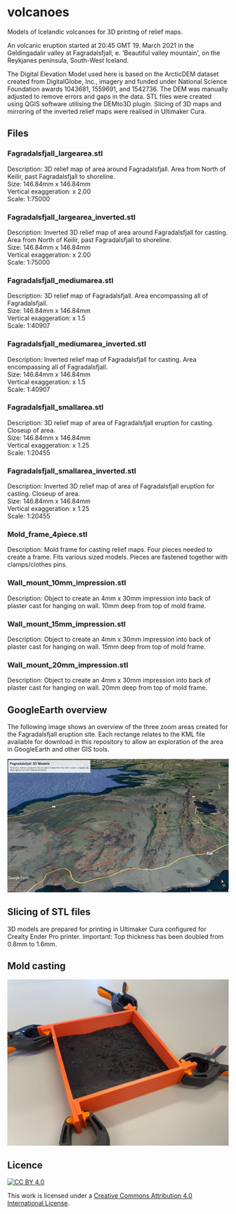 # volcanoes

Models of Icelandic volcanoes for 3D printing of relief maps.  

An volcanic eruption started at 20:45 GMT 19. March 2021 in the Geldingadalir valley at Fagradalsfjall, e. 'Beautiful valley mountain', on the Reykjanes peninsula, South-West Iceland.

The Digital Elevation Model used here is based on the ArcticDEM dataset created from DigitalGlobe, Inc., imagery and funded under National Science Foundation awards 1043681, 1559691, and 1542736. The DEM was manually adjusted to remove errors and gaps in the data. STL files were created using QGIS software utilising the DEMto3D plugin. Slicing of 3D maps and mirroring of the inverted relief maps were realised in Ultimaker Cura.

## Files

### Fagradalsfjall_largearea.stl
Description: 3D relief map of area around Fagradalsfjall. Area from North of Keilir, past Fagradalsfjall to shoreline.  
Size: 146.84mm x 146.84mm  
Vertical exaggeration: x 2.00  
Scale: 1:75000  

### Fagradalsfjall_largearea_inverted.stl
Description: Inverted 3D relief map of area around Fagradalsfjall for casting. Area from North of Keilir, past Fagradalsfjall to shoreline.  
Size: 146.84mm x 146.84mm    
Vertical exaggeration: x 2.00    
Scale: 1:75000

### Fagradalsfjall_mediumarea.stl
Description: 3D relief map of Fagradalsfjall. Area encompassing all of Fagradalsfjall.  
Size: 146.84mm x 146.84mm   
Vertical exaggeration: x 1.5  
Scale: 1:40907  

### Fagradalsfjall_mediumarea_inverted.stl
Description: Inverted relief map of Fagradalsfjall for casting. Area encompassing all of Fagradalsfjall.  
Size: 146.84mm x 146.84mm   
Vertical exaggeration: x 1.5  
Scale: 1:40907  


### Fagradalsfjall_smallarea.stl
Description: 3D relief map of area of Fagradalsfjall eruption for casting. Closeup of area.    
Size: 146.84mm x 146.84mm   
Vertical exaggeration: x 1.25  
Scale: 1:20455  

### Fagradalsfjall_smallarea_inverted.stl
Description: Inverted 3D relief map of area of Fagradalsfjall eruption for casting. Closeup of area.   
Size: 146.84mm x 146.84mm   
Vertical exaggeration: x 1.25   
Scale: 1:20455

### Mold_frame_4piece.stl
Description: Mold frame for casting relief maps. Four pieces needed to create a frame.  Fits various sized models. Pieces are fastened together with clamps/clothes pins.

### Wall_mount_10mm_impression.stl
Description: Object to create an 4mm x 30mm impression into back of plaster cast for hanging on wall. 10mm deep from top of mold frame. 

### Wall_mount_15mm_impression.stl
Description: Object to create an 4mm x 30mm impression into back of plaster cast for hanging on wall. 15mm deep from top of mold frame. 

### Wall_mount_20mm_impression.stl
Description: Object to create an 4mm x 30mm impression into back of plaster cast for hanging on wall. 20mm deep from top of mold frame. 


## GoogleEarth overview
The following image shows an overview of the three zoom areas created for the Fagradalsfjall eruption site. Each rectange relates to the KML file available for download in this repository to allow an exploration of the area in GoogleEarth and other GIS tools.

![](images/Fagradalsfjall_GoogleEarthReference.jpg)

## Slicing of STL files
3D models are prepared for printing in Ultimaker Cura configured for Crealty Ender Pro printer.  Important: Top thickness has been doubled from 0.8mm to 1.6mm. 

## Mold casting

![](images/Mold_assembly.jpg)

## Licence

[![CC BY 4.0][cc-by-shield]][cc-by]

This work is licensed under a
[Creative Commons Attribution 4.0 International License][cc-by].



[cc-by]: http://creativecommons.org/licenses/by/4.0/
[cc-by-image]: https://i.creativecommons.org/l/by/4.0/88x31.png
[cc-by-shield]: https://img.shields.io/badge/License-CC%20BY%204.0-lightgrey.svg




